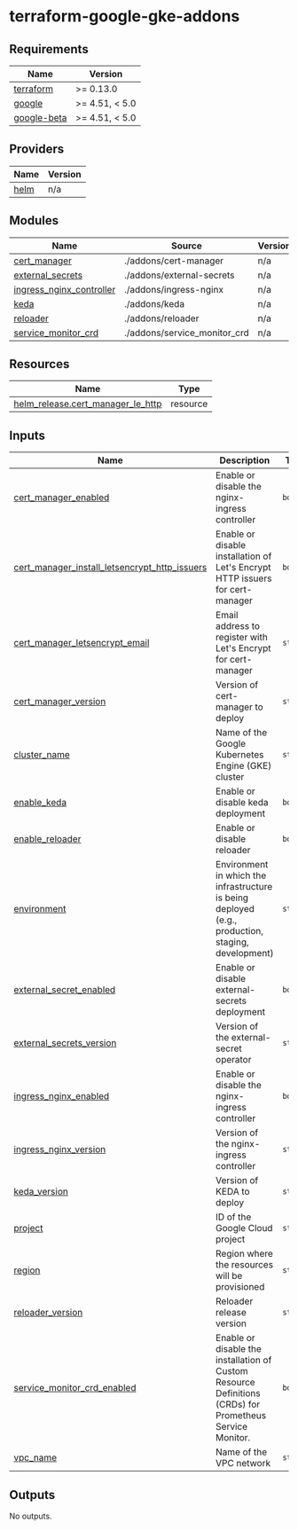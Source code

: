 # terraform-google-gke-addons
<!-- BEGINNING OF PRE-COMMIT-TERRAFORM DOCS HOOK -->
## Requirements

| Name | Version |
|------|---------|
| <a name="requirement_terraform"></a> [terraform](#requirement\_terraform) | >= 0.13.0 |
| <a name="requirement_google"></a> [google](#requirement\_google) | >= 4.51, < 5.0 |
| <a name="requirement_google-beta"></a> [google-beta](#requirement\_google-beta) | >= 4.51, < 5.0 |

## Providers

| Name | Version |
|------|---------|
| <a name="provider_helm"></a> [helm](#provider\_helm) | n/a |

## Modules

| Name | Source | Version |
|------|--------|---------|
| <a name="module_cert_manager"></a> [cert\_manager](#module\_cert\_manager) | ./addons/cert-manager | n/a |
| <a name="module_external_secrets"></a> [external\_secrets](#module\_external\_secrets) | ./addons/external-secrets | n/a |
| <a name="module_ingress_nginx_controller"></a> [ingress\_nginx\_controller](#module\_ingress\_nginx\_controller) | ./addons/ingress-nginx | n/a |
| <a name="module_keda"></a> [keda](#module\_keda) | ./addons/keda | n/a |
| <a name="module_reloader"></a> [reloader](#module\_reloader) | ./addons/reloader | n/a |
| <a name="module_service_monitor_crd"></a> [service\_monitor\_crd](#module\_service\_monitor\_crd) | ./addons/service_monitor_crd | n/a |

## Resources

| Name | Type |
|------|------|
| [helm_release.cert_manager_le_http](https://registry.terraform.io/providers/hashicorp/helm/latest/docs/resources/release) | resource |

## Inputs

| Name | Description | Type | Default | Required |
|------|-------------|------|---------|:--------:|
| <a name="input_cert_manager_enabled"></a> [cert\_manager\_enabled](#input\_cert\_manager\_enabled) | Enable or disable the nginx-ingress controller | `bool` | `false` | no |
| <a name="input_cert_manager_install_letsencrypt_http_issuers"></a> [cert\_manager\_install\_letsencrypt\_http\_issuers](#input\_cert\_manager\_install\_letsencrypt\_http\_issuers) | Enable or disable installation of Let's Encrypt HTTP issuers for cert-manager | `bool` | `false` | no |
| <a name="input_cert_manager_letsencrypt_email"></a> [cert\_manager\_letsencrypt\_email](#input\_cert\_manager\_letsencrypt\_email) | Email address to register with Let's Encrypt for cert-manager | `string` | `"shibra@squareops.com"` | no |
| <a name="input_cert_manager_version"></a> [cert\_manager\_version](#input\_cert\_manager\_version) | Version of cert-manager to deploy | `string` | `"1.12.2"` | no |
| <a name="input_cluster_name"></a> [cluster\_name](#input\_cluster\_name) | Name of the Google Kubernetes Engine (GKE) cluster | `string` | n/a | yes |
| <a name="input_enable_keda"></a> [enable\_keda](#input\_enable\_keda) | Enable or disable keda deployment | `bool` | `false` | no |
| <a name="input_enable_reloader"></a> [enable\_reloader](#input\_enable\_reloader) | Enable or disable reloader | `bool` | `false` | no |
| <a name="input_environment"></a> [environment](#input\_environment) | Environment in which the infrastructure is being deployed (e.g., production, staging, development) | `string` | n/a | yes |
| <a name="input_external_secret_enabled"></a> [external\_secret\_enabled](#input\_external\_secret\_enabled) | Enable or disable external-secrets deployment | `bool` | `false` | no |
| <a name="input_external_secrets_version"></a> [external\_secrets\_version](#input\_external\_secrets\_version) | Version of the external-secret operator | `string` | `"0.8.3"` | no |
| <a name="input_ingress_nginx_enabled"></a> [ingress\_nginx\_enabled](#input\_ingress\_nginx\_enabled) | Enable or disable the nginx-ingress controller | `bool` | `false` | no |
| <a name="input_ingress_nginx_version"></a> [ingress\_nginx\_version](#input\_ingress\_nginx\_version) | Version of the nginx-ingress controller | `string` | `"4.7.0"` | no |
| <a name="input_keda_version"></a> [keda\_version](#input\_keda\_version) | Version of KEDA to deploy | `string` | `"2.10.2"` | no |
| <a name="input_project"></a> [project](#input\_project) | ID of the Google Cloud project | `string` | `"fresh-sanctuary-389006"` | no |
| <a name="input_region"></a> [region](#input\_region) | Region where the resources will be provisioned | `string` | `"asia-south1"` | no |
| <a name="input_reloader_version"></a> [reloader\_version](#input\_reloader\_version) | Reloader release version | `string` | `"1.0.27"` | no |
| <a name="input_service_monitor_crd_enabled"></a> [service\_monitor\_crd\_enabled](#input\_service\_monitor\_crd\_enabled) | Enable or disable the installation of Custom Resource Definitions (CRDs) for Prometheus Service Monitor. | `bool` | `false` | no |
| <a name="input_vpc_name"></a> [vpc\_name](#input\_vpc\_name) | Name of the VPC network | `string` | `"skaf-dev-vpc"` | no |

## Outputs

No outputs.
<!-- END OF PRE-COMMIT-TERRAFORM DOCS HOOK -->
